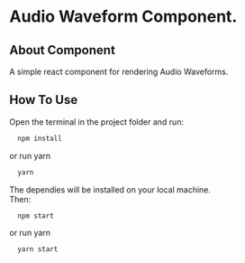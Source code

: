 # Audio Waveform Component.

## About Component
A simple react component for rendering Audio Waveforms.  

## How To Use
Open the terminal in the project folder and run:
```sh
  npm install
```
or run yarn
```sh
  yarn
```
The dependies will be installed on your local machine.  
Then:
```sh
  npm start
```
or run yarn
```sh
  yarn start
```